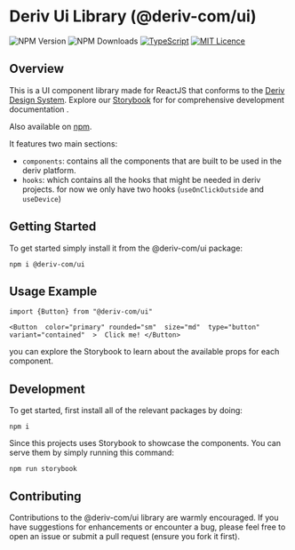 # Deriv Ui Library (@deriv-com/ui)   
<img alt="NPM Version" src="https://img.shields.io/npm/v/@deriv-com/ui"> <img alt="NPM Downloads" src="https://img.shields.io/npm/dw/@deriv-com/ui"> [![TypeScript](https://badges.frapsoft.com/typescript/code/typescript.png?v=101)](https://github.com/ellerbrock/typescript-badges/) [![MIT Licence](https://badges.frapsoft.com/os/mit/mit.png?v=102)](https://opensource.org/licenses/mit-license.php)


## Overview
This is a UI component library made for ReactJS that conforms to the  [Deriv Design System](https://zeroheight.com/36313d3c8/p/439a5c-deriv-design-system). Explore our [Storybook](https://deriv-ui.pages.dev/)  for for comprehensive development documentation . 

Also available on [npm](https://www.npmjs.com/package/@deriv-com/ui%22).

It features two main sections:
- `components`: contains all the components that are built to be used in the deriv platform.
- `hooks`: which contains all the hooks that might be needed in deriv projects. for now we only have two hooks (`useOnClickOutside` and `useDevice`)

## Getting Started
To get started simply install it from the @deriv-com/ui package:
```
npm i @deriv-com/ui
```

## Usage Example
```
import {Button} from "@deriv-com/ui"

<Button  color="primary" rounded="sm"  size="md"  type="button"  variant="contained"  >  Click me! </Button>
```
you can explore the Storybook to learn about the available props for each component.
## Development

To get started, first install all of the relevant packages by doing:

```
npm i
```
Since this projects uses Storybook to showcase the components. You can serve them by simply running this command:
```
npm run storybook
```

## Contributing
Contributions to the @deriv-com/ui library are warmly encouraged. If you have suggestions for enhancements or encounter a bug, please feel free to open an issue or submit a pull request (ensure you fork it first).
